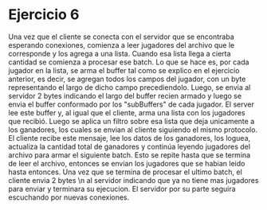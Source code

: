 # Ejercicio 6

Una vez que el cliente se conecta con el servidor que se encontraba esperando conexiones, comienza a leer jugadores del archivo que le corresponde y los agrega a una lista. Cuando esa lista llega a cierta cantidad se comienza a procesar ese batch. Lo que se hace es, por cada jugador en la lista, se arma el buffer tal como se explico en el ejercicio anterior, es decir, se agregan todos los campos del jugador, con un byte representando el largo de dicho campo precediendolo. Luego, se envia al servidor 2 bytes indicando el largo del buffer recien armado y luego se envia el buffer conformado por los "subBuffers" de cada jugador. El server lee este buffer y, al igual que el cliente, arma una lista con los jugadores que recibió. Luego se aplica un filtro sobre esa lista que deja unicamente a los ganadores, los cuales se envian al cliente siguiendo el mismo protocolo. El cliente recibe este mensaje, lee los datos de los ganadores, los loguea, actualiza la cantidad total de ganadores y continúa leyendo jugadores del archivo para armar el siguiente batch. Esto se repite hasta que se termina de leer el archivo, entonces se envian los jugadores que se habian leido hasta entonces. Una vez que se termina de procesar el ultimo batch, el cliente envia 2 bytes \n al servidor indicando que ya no tiene mas jugadores para enviar y terminara su ejecucion. El servidor por su parte seguira escuchando por nuevas conexiones.
